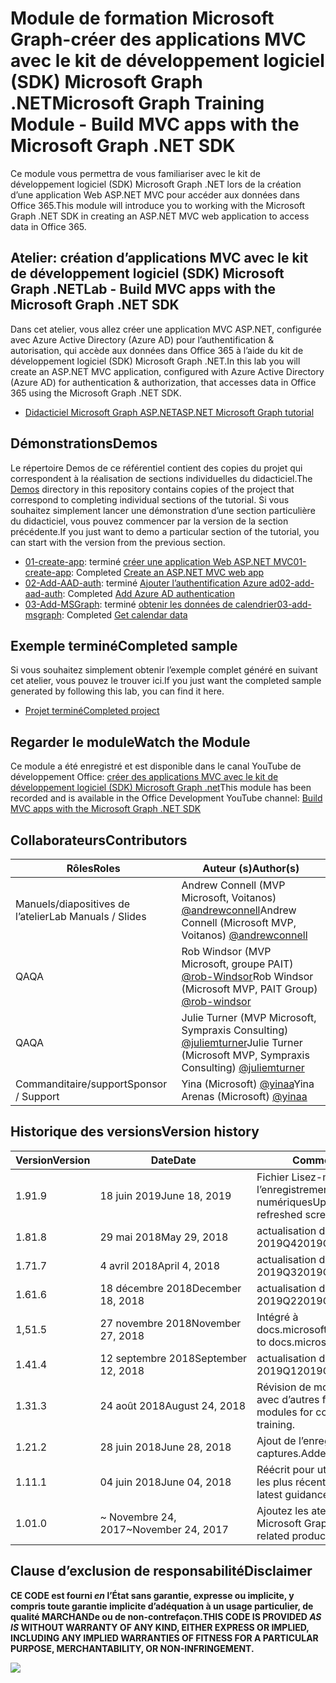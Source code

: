 # <a name="microsoft-graph-training-module---build-mvc-apps-with-the-microsoft-graph-net-sdk"></a><span data-ttu-id="31f61-101">Module de formation Microsoft Graph-créer des applications MVC avec le kit de développement logiciel (SDK) Microsoft Graph .NET</span><span class="sxs-lookup"><span data-stu-id="31f61-101">Microsoft Graph Training Module - Build MVC apps with the Microsoft Graph .NET SDK</span></span>

<span data-ttu-id="31f61-102">Ce module vous permettra de vous familiariser avec le kit de développement logiciel (SDK) Microsoft Graph .NET lors de la création d’une application Web ASP.NET MVC pour accéder aux données dans Office 365.</span><span class="sxs-lookup"><span data-stu-id="31f61-102">This module will introduce you to working with the Microsoft Graph .NET SDK in creating an ASP.NET MVC web application to access data in Office 365.</span></span>

## <a name="lab---build-mvc-apps-with-the-microsoft-graph-net-sdk"></a><span data-ttu-id="31f61-103">Atelier: création d’applications MVC avec le kit de développement logiciel (SDK) Microsoft Graph .NET</span><span class="sxs-lookup"><span data-stu-id="31f61-103">Lab - Build MVC apps with the Microsoft Graph .NET SDK</span></span>

<span data-ttu-id="31f61-104">Dans cet atelier, vous allez créer une application MVC ASP.NET, configurée avec Azure Active Directory (Azure AD) pour l’authentification & autorisation, qui accède aux données dans Office 365 à l’aide du kit de développement logiciel (SDK) Microsoft Graph .NET.</span><span class="sxs-lookup"><span data-stu-id="31f61-104">In this lab you will create an ASP.NET MVC application, configured with Azure Active Directory (Azure AD) for authentication & authorization, that accesses data in Office 365 using the Microsoft Graph .NET SDK.</span></span>

- [<span data-ttu-id="31f61-105">Didacticiel Microsoft Graph ASP.NET</span><span class="sxs-lookup"><span data-stu-id="31f61-105">ASP.NET Microsoft Graph tutorial</span></span>](https://docs.microsoft.com/graph/training/aspnet-tutorial)

## <a name="demos"></a><span data-ttu-id="31f61-106">Démonstrations</span><span class="sxs-lookup"><span data-stu-id="31f61-106">Demos</span></span>

<span data-ttu-id="31f61-107">Le [](./Demos) répertoire Demos de ce référentiel contient des copies du projet qui correspondent à la réalisation de sections individuelles du didacticiel.</span><span class="sxs-lookup"><span data-stu-id="31f61-107">The [Demos](./Demos) directory in this repository contains copies of the project that correspond to completing individual sections of the tutorial.</span></span> <span data-ttu-id="31f61-108">Si vous souhaitez simplement lancer une démonstration d’une section particulière du didacticiel, vous pouvez commencer par la version de la section précédente.</span><span class="sxs-lookup"><span data-stu-id="31f61-108">If you just want to demo a particular section of the tutorial, you can start with the version from the previous section.</span></span>

- <span data-ttu-id="31f61-109">[01-create-app](Demos/01-create-app): terminé [créer une application Web ASP.NET MVC](https://docs.microsoft.com/graph/training/aspnet-tutorial?tutorial-step=1)</span><span class="sxs-lookup"><span data-stu-id="31f61-109">[01-create-app](Demos/01-create-app): Completed [Create an ASP.NET MVC web app](https://docs.microsoft.com/graph/training/aspnet-tutorial?tutorial-step=1)</span></span>
- <span data-ttu-id="31f61-110">[02-Add-AAD-auth](Demos/02-add-aad-auth): terminé [Ajouter l’authentification Azure ad](https://docs.microsoft.com/graph/training/aspnet-tutorial?tutorial-step=3)</span><span class="sxs-lookup"><span data-stu-id="31f61-110">[02-add-aad-auth](Demos/02-add-aad-auth): Completed [Add Azure AD authentication](https://docs.microsoft.com/graph/training/aspnet-tutorial?tutorial-step=3)</span></span>
- <span data-ttu-id="31f61-111">[03-Add-MSGraph](Demos/03-add-msgraph): terminé [obtenir les données de calendrier](https://docs.microsoft.com/graph/training/aspnet-tutorial?tutorial-step=4)</span><span class="sxs-lookup"><span data-stu-id="31f61-111">[03-add-msgraph](Demos/03-add-msgraph): Completed [Get calendar data](https://docs.microsoft.com/graph/training/aspnet-tutorial?tutorial-step=4)</span></span>

## <a name="completed-sample"></a><span data-ttu-id="31f61-112">Exemple terminé</span><span class="sxs-lookup"><span data-stu-id="31f61-112">Completed sample</span></span>

<span data-ttu-id="31f61-113">Si vous souhaitez simplement obtenir l’exemple complet généré en suivant cet atelier, vous pouvez le trouver ici.</span><span class="sxs-lookup"><span data-stu-id="31f61-113">If you just want the completed sample generated by following this lab, you can find it here.</span></span>

- [<span data-ttu-id="31f61-114">Projet terminé</span><span class="sxs-lookup"><span data-stu-id="31f61-114">Completed project</span></span>](Demos/03-add-msgraph)

## <a name="watch-the-module"></a><span data-ttu-id="31f61-115">Regarder le module</span><span class="sxs-lookup"><span data-stu-id="31f61-115">Watch the Module</span></span>

<span data-ttu-id="31f61-116">Ce module a été enregistré et est disponible dans le canal YouTube de développement Office: [créer des applications MVC avec le kit de développement logiciel (SDK) Microsoft Graph .net](https://youtu.be/a2teHZ5WuNc)</span><span class="sxs-lookup"><span data-stu-id="31f61-116">This module has been recorded and is available in the Office Development YouTube channel: [Build MVC apps with the Microsoft Graph .NET SDK](https://youtu.be/a2teHZ5WuNc)</span></span>

## <a name="contributors"></a><span data-ttu-id="31f61-117">Collaborateurs</span><span class="sxs-lookup"><span data-stu-id="31f61-117">Contributors</span></span>

| <span data-ttu-id="31f61-118">Rôles</span><span class="sxs-lookup"><span data-stu-id="31f61-118">Roles</span></span>                | <span data-ttu-id="31f61-119">Auteur (s)</span><span class="sxs-lookup"><span data-stu-id="31f61-119">Author(s)</span></span>                                                                                     |
| -------------------- | --------------------------------------------------------------------------------------------- |
| <span data-ttu-id="31f61-120">Manuels/diapositives de l’atelier</span><span class="sxs-lookup"><span data-stu-id="31f61-120">Lab Manuals / Slides</span></span> | <span data-ttu-id="31f61-121">Andrew Connell (MVP Microsoft, Voitanos) [@andrewconnell](//github.com/andrewconnell)</span><span class="sxs-lookup"><span data-stu-id="31f61-121">Andrew Connell (Microsoft MVP, Voitanos) [@andrewconnell](//github.com/andrewconnell)</span></span>         |
| <span data-ttu-id="31f61-122">QA</span><span class="sxs-lookup"><span data-stu-id="31f61-122">QA</span></span>                   | <span data-ttu-id="31f61-123">Rob Windsor (MVP Microsoft, groupe PAIT) [@rob-Windsor](//github.com/rob-windsor)</span><span class="sxs-lookup"><span data-stu-id="31f61-123">Rob Windsor (Microsoft MVP, PAIT Group) [@rob-windsor](//github.com/rob-windsor)</span></span>              |
| <span data-ttu-id="31f61-124">QA</span><span class="sxs-lookup"><span data-stu-id="31f61-124">QA</span></span>                   | <span data-ttu-id="31f61-125">Julie Turner (MVP Microsoft, Sympraxis Consulting) [@juliemturner](//github.com/juliemturner)</span><span class="sxs-lookup"><span data-stu-id="31f61-125">Julie Turner (Microsoft MVP, Sympraxis Consulting) [@juliemturner](//github.com/juliemturner)</span></span> |
| <span data-ttu-id="31f61-126">Commanditaire/support</span><span class="sxs-lookup"><span data-stu-id="31f61-126">Sponsor / Support</span></span>    | <span data-ttu-id="31f61-127">Yina (Microsoft) [@yinaa](//github.com/yinaa)</span><span class="sxs-lookup"><span data-stu-id="31f61-127">Yina Arenas (Microsoft) [@yinaa](//github.com/yinaa)</span></span>                                          |

## <a name="version-history"></a><span data-ttu-id="31f61-128">Historique des versions</span><span class="sxs-lookup"><span data-stu-id="31f61-128">Version history</span></span>

| <span data-ttu-id="31f61-129">Version</span><span class="sxs-lookup"><span data-stu-id="31f61-129">Version</span></span> |        <span data-ttu-id="31f61-130">Date</span><span class="sxs-lookup"><span data-stu-id="31f61-130">Date</span></span>        |                       <span data-ttu-id="31f61-131">Comments</span><span class="sxs-lookup"><span data-stu-id="31f61-131">Comments</span></span>                       |
| ------- | ------------------ | ---------------------------------------------------- |
| <span data-ttu-id="31f61-132">1.9</span><span class="sxs-lookup"><span data-stu-id="31f61-132">1.9</span></span>     | <span data-ttu-id="31f61-133">18 juin 2019</span><span class="sxs-lookup"><span data-stu-id="31f61-133">June 18, 2019</span></span>      | <span data-ttu-id="31f61-134">Fichier Lisez-moi mis à jour pour l’enregistrement de captures numériques</span><span class="sxs-lookup"><span data-stu-id="31f61-134">Updated readme to refreshed screencast recording</span></span>     |
| <span data-ttu-id="31f61-135">1.8</span><span class="sxs-lookup"><span data-stu-id="31f61-135">1.8</span></span>     | <span data-ttu-id="31f61-136">29 mai 2018</span><span class="sxs-lookup"><span data-stu-id="31f61-136">May 29, 2018</span></span>       | <span data-ttu-id="31f61-137">actualisation du contenu 2019Q4</span><span class="sxs-lookup"><span data-stu-id="31f61-137">2019Q4 content refresh</span></span>                               |
| <span data-ttu-id="31f61-138">1.7</span><span class="sxs-lookup"><span data-stu-id="31f61-138">1.7</span></span>     | <span data-ttu-id="31f61-139">4 avril 2018</span><span class="sxs-lookup"><span data-stu-id="31f61-139">April 4, 2018</span></span>      | <span data-ttu-id="31f61-140">actualisation du contenu 2019Q3</span><span class="sxs-lookup"><span data-stu-id="31f61-140">2019Q3 content refresh</span></span>                               |
| <span data-ttu-id="31f61-141">1.6</span><span class="sxs-lookup"><span data-stu-id="31f61-141">1.6</span></span>     | <span data-ttu-id="31f61-142">18 décembre 2018</span><span class="sxs-lookup"><span data-stu-id="31f61-142">December 18, 2018</span></span>  | <span data-ttu-id="31f61-143">actualisation du contenu 2019Q2</span><span class="sxs-lookup"><span data-stu-id="31f61-143">2019Q2 content refresh</span></span>                               |
| <span data-ttu-id="31f61-144">1,5</span><span class="sxs-lookup"><span data-stu-id="31f61-144">1.5</span></span>     | <span data-ttu-id="31f61-145">27 novembre 2018</span><span class="sxs-lookup"><span data-stu-id="31f61-145">November 27, 2018</span></span>  | <span data-ttu-id="31f61-146">Intégré à docs.microsoft.com/graph</span><span class="sxs-lookup"><span data-stu-id="31f61-146">Onboarded to docs.microsoft.com/graph</span></span>                |
| <span data-ttu-id="31f61-147">1.4</span><span class="sxs-lookup"><span data-stu-id="31f61-147">1.4</span></span>     | <span data-ttu-id="31f61-148">12 septembre 2018</span><span class="sxs-lookup"><span data-stu-id="31f61-148">September 12, 2018</span></span> | <span data-ttu-id="31f61-149">actualisation du contenu 2019Q1</span><span class="sxs-lookup"><span data-stu-id="31f61-149">2019Q1 content refresh</span></span>                               |
| <span data-ttu-id="31f61-150">1.3</span><span class="sxs-lookup"><span data-stu-id="31f61-150">1.3</span></span>     | <span data-ttu-id="31f61-151">24 août 2018</span><span class="sxs-lookup"><span data-stu-id="31f61-151">August 24, 2018</span></span>    | <span data-ttu-id="31f61-152">Révision de modules de cohérence avec d’autres formations.</span><span class="sxs-lookup"><span data-stu-id="31f61-152">Revised modules for consistency with other training.</span></span> |
| <span data-ttu-id="31f61-153">1.2</span><span class="sxs-lookup"><span data-stu-id="31f61-153">1.2</span></span>     | <span data-ttu-id="31f61-154">28 juin 2018</span><span class="sxs-lookup"><span data-stu-id="31f61-154">June 28, 2018</span></span>      | <span data-ttu-id="31f61-155">Ajout de l’enregistrement de captures.</span><span class="sxs-lookup"><span data-stu-id="31f61-155">Added screencast.</span></span>                                    |
| <span data-ttu-id="31f61-156">1.1</span><span class="sxs-lookup"><span data-stu-id="31f61-156">1.1</span></span>     | <span data-ttu-id="31f61-157">04 juin 2018</span><span class="sxs-lookup"><span data-stu-id="31f61-157">June 04, 2018</span></span>      | <span data-ttu-id="31f61-158">Réécrit pour utiliser les instructions les plus récentes.</span><span class="sxs-lookup"><span data-stu-id="31f61-158">Rewritten to use latest guidance.</span></span>                    |
| <span data-ttu-id="31f61-159">1.0</span><span class="sxs-lookup"><span data-stu-id="31f61-159">1.0</span></span>     | <span data-ttu-id="31f61-160">~ Novembre 24, 2017</span><span class="sxs-lookup"><span data-stu-id="31f61-160">~November 24, 2017</span></span> | <span data-ttu-id="31f61-161">Ajoutez les ateliers produits liés à Microsoft Graph.</span><span class="sxs-lookup"><span data-stu-id="31f61-161">Add Microsoft Graph related product breakouts.</span></span>       |

## <a name="disclaimer"></a><span data-ttu-id="31f61-162">Clause d’exclusion de responsabilité</span><span class="sxs-lookup"><span data-stu-id="31f61-162">Disclaimer</span></span>

<span data-ttu-id="31f61-163">**CE CODE est fourni _en_ l’État sans garantie, expresse ou implicite, y compris toute garantie implicite d’adéquation à un usage particulier, de qualité MARCHANDe ou de non-contrefaçon.**</span><span class="sxs-lookup"><span data-stu-id="31f61-163">**THIS CODE IS PROVIDED _AS IS_ WITHOUT WARRANTY OF ANY KIND, EITHER EXPRESS OR IMPLIED, INCLUDING ANY IMPLIED WARRANTIES OF FITNESS FOR A PARTICULAR PURPOSE, MERCHANTABILITY, OR NON-INFRINGEMENT.**</span></span>

<img src="https://telemetry.sharepointpnp.com/msgraph-training-aspnetmvcapp" />
